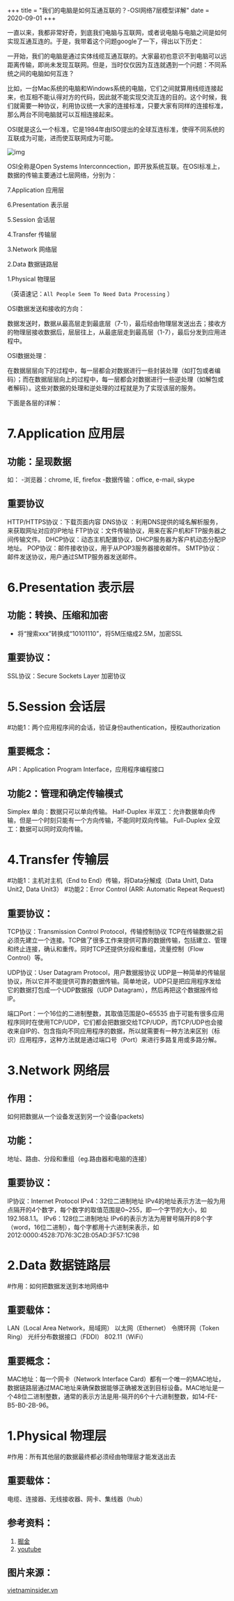 +++
title = "我们的电脑是如何互通互联的？-OSI网络7层模型详解"
date = 2020-09-01
+++

一直以来，我都非常好奇，到底我们电脑与互联网，或者说电脑与电脑之间是如何实现互通互连的。于是，我带着这个问题google了一下，得出以下历史：

一开始，我们的电脑是通过实体线缆互通互联的。大家最初也意识不到电脑可以远距离传输，即尚未发现互联网。但是，当时仅仅因为互连就遇到一个问题：不同系统之间的电脑如何互连？

比如，一台Mac系统的电脑和Windows系统的电脑，它们之间就算用线缆连接起来，也互相不能认得对方的代码，因此就不能实现交流互连的目的。这个时候，我们就需要一种协议，利用协议统一大家的连接标准，只要大家有同样的连接标准，那么两台不同电脑就可以互相连接起来。

OSI就是这么一个标准，它是1984年由ISO提出的全球互连标准，使得不同系统的互联成为可能，进而使互联网成为可能。

![img](https://linxz-aliyun.oss-cn-shenzhen.aliyuncs.com/images/osi-network1.jpg)

OSI全称是Open Systems Interconncection，即开放系统互联。在OSI标准上，数据的传输主要通过七层网络，分别为：

7.Application 应用层

6.Presentation 表示层

5.Session 会话层

4.Transfer 传输层

3.Network 网络层

2.Data 数据链路层

1.Physical 物理层

（英语速记：`All People Seem To Need Data Processing` ）

OSI数据发送和接收的方向：

数据发送时，数据从最高层走到最底层（7-1），最后经由物理层发送出去；接收方的物理层接收数据后，层层往上，从最底层走到最高层（1-7），最后分发到应用进程中。

OSI数据处理：

在数据层层向下的过程中，每一层都会对数据进行一些封装处理（如打包或者编码）；而在数据层层向上的过程中，每一层都会对数据进行一些逆处理（如解包或者解码）。这些对数据的处理和逆处理的过程就是为了实现该层的服务。


下面是各层的详解：

# 7.Application 应用层
## 功能：呈现数据
如：
  -浏览器：chrome, IE, firefox
  -数据传输：office, e-mail, skype

## 重要协议
HTTP/HTTPS协议：下载页面内容
DNS协议 ：利用DNS提供的域名解析服务，来获取网址对应的IP地址
FTP协议：文件传输协议，用来在客户机和FTP服务器之间传输文件。
DHCP协议：动态主机配置协议，DHCP服务器为客户机动态分配IP地址。
POP协议：邮件接收协议，用于从POP3服务器接收邮件。
SMTP协议：邮件发送协议，用户通过SMTP服务器发送邮件。

# 6.Presentation 表示层
## 功能：转换、压缩和加密

  - 将“搜索xxx”转换成“10101110”，将5M压缩成2.5M，加密SSL

## 重要协议：

 SSL协议：Secure Sockets Layer 加密协议

# 5.Session 会话层
#功能1：两个应用程序间的会话，验证身份authentication，授权authorization

## 重要概念：
API：Application Program Interface，应用程序编程接口

## 功能2：管理和确定传输模式
Simplex 单向：数据只可以单向传输。
Half-Duplex 半双工：允许数据单向传输，但是一个时刻只能有一个方向传输，不能同时双向传输。
Full-Duplex 全双工：数据可以同时双向传输。

# 4.Transfer 传输层
#功能1：主机对主机（End to End）传输，将Data分解成（Data Unit1, Data Unit2, Data Unit3）
#功能2：Error Control (ARR: Automatic Repeat Request)

## 重要协议：
TCP协议：Transmission Control Protocol，传输控制协议
TCP在传输数据之前必须先建立一个连接。TCP做了很多工作来提供可靠的数据传输，包括建立、管理和终止连接，确认和重传。同时TCP还提供分段和重组，流量控制（Flow Control）等。

UDP协议：User Datagram Protocol，用户数据报协议
UDP是一种简单的传输层协议，所以它并不能提供可靠的数据传输。简单地说，UDP只是把应用程序发给它的数据打包成一个UDP数据报（UDP Datagram），然后再把这个数据报传给IP。

端口Port：一个16位的二进制整数，其取值范围是0~65535
由于可能有很多应用程序同时在使用TCP/UDP，它们都会把数据交给TCP/UDP，而TCP/UDP也会接收来自IP的、包含指向不同应用程序的数据，所以就需要有一种方法来区别（标识）应用程序，这种方法就是通过端口号（Port）来进行多路复用或多路分解。

# 3.Network 网络层
## 作用：
如何把数据从一个设备发送到另一个设备(packets)
## 功能：
地址、路由、分段和重组（eg.路由器和电脑的连接）

## 重要协议：
IP协议：Internet Protocol
IPv4：32位二进制地址
IPv4的地址表示方法一般为用点隔开的4个数字，每个数字的取值范围是0~255，即一个字节的大小，如192.168.1.1。
IPv6：128位二进制地址
IPv6的表示方法为用冒号隔开的8个字（word，16位二进制），每个字都用十六进制来表示，如2012:0000:4528:7D76:3C2B:05AD:3F57:1C98

# 2.Data 数据链路层
#作用：如何把数据发送到本地网络中

## 重要载体：
LAN（Local Area Network，局域网）
以太网（Ethernet）
令牌环网（Token Ring）
光纤分布数据接口（FDDI）
802.11（WiFi）

## 重要概念：
MAC地址：每一个网卡（Network Interface Card）都有一个唯一的MAC地址，数据链路层通过MAC地址来确保数据能够正确被发送到目标设备。MAC地址是一个48位二进制整数，通常的表示方法是用-隔开的6个十六进制整数，如14-FE-B5-B0-2B-96。

# 1.Physical 物理层
#作用：所有其他层的数据最终都必须经由物理层才能发送出去
## 重要载体：
电缆、连接器、无线接收器、网卡、集线器（hub）

## 参考资料：
1. [掘金](https://juejin.im/post/6844903568860774408#heading-11)
2. [youtube](https://www.youtube.com/watch?v=vv4y_uOneC0)

## 图片来源：
[vietnaminsider.vn](https://vietnaminsider.vn/vietnam-internet-speed-10-times-slower-than-singapore/)